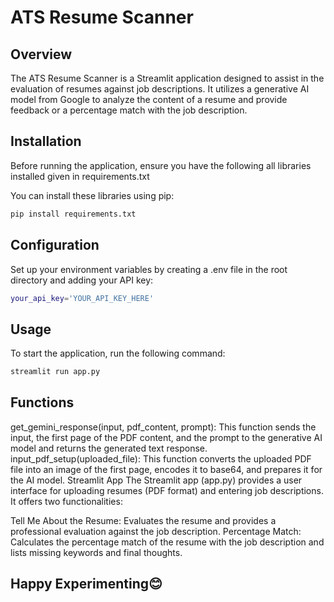 # ATS Resume Scanner

## Overview

The ATS Resume Scanner is a Streamlit application designed to assist in the evaluation of resumes against job descriptions. It utilizes a generative AI model from Google to analyze the content of a resume and provide feedback or a percentage match with the job description.

## Installation

Before running the application, ensure you have the following all libraries installed given in requirements.txt

You can install these libraries using pip:

```bash
pip install requirements.txt
```

## Configuration

Set up your environment variables by creating a .env file in the root directory and adding your API key:

```bash
your_api_key='YOUR_API_KEY_HERE'
```

## Usage

To start the application, run the following command:

```bash
streamlit run app.py
```

## Functions

get_gemini_response(input, pdf_content, prompt): This function sends the input, the first page of the PDF content, and the prompt to the generative AI model and returns the generated text response.
input_pdf_setup(uploaded_file): This function converts the uploaded PDF file into an image of the first page, encodes it to base64, and prepares it for the AI model.
Streamlit App
The Streamlit app (app.py) provides a user interface for uploading resumes (PDF format) and entering job descriptions. It offers two functionalities:

Tell Me About the Resume: Evaluates the resume and provides a professional evaluation against the job description.
Percentage Match: Calculates the percentage match of the resume with the job description and lists missing keywords and final thoughts.

## Happy Experimenting😊
